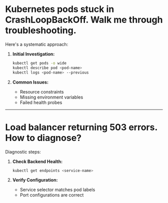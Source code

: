 # Kubernetes pods stuck in CrashLoopBackOff. Walk me through troubleshooting.

Here's a systematic approach:

1. **Initial Investigation:**
   ```bash
   kubectl get pods -o wide
   kubectl describe pod <pod-name>
   kubectl logs <pod-name> --previous
   ```

2. **Common Issues:**
   - Resource constraints
   - Missing environment variables
   - Failed health probes

---

# Load balancer returning 503 errors. How to diagnose?

Diagnostic steps:

1. **Check Backend Health:**
   ```bash
   kubectl get endpoints <service-name>
   ```

2. **Verify Configuration:**
   - Service selector matches pod labels
   - Port configurations are correct
